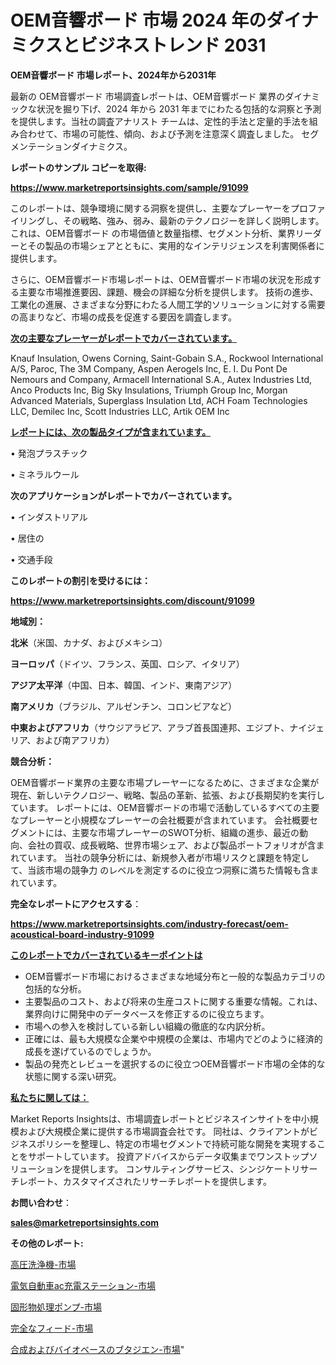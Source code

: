 # OEM音響ボード 市場 2024 年のダイナミクスとビジネストレンド 2031

<strong>OEM音響ボード 市場レポート、2024年から2031年</strong>

最新の OEM音響ボード 市場調査レポートは、OEM音響ボード 業界のダイナミックな状況を掘り下げ、2024 年から 2031 年までにわたる包括的な洞察と予測を提供します。当社の調査アナリスト チームは、定性的手法と定量的手法を組み合わせて、市場の可能性、傾向、および予測を注意深く調査しました。 セグメンテーションダイナミクス。



<strong>レポートのサンプル コピーを取得:</strong> <a href=https://www.marketreportsinsights.com/sample/91099>

<strong><u>https://www.marketreportsinsights.com/sample/91099</u></strong></a>

このレポートは、競争環境に関する洞察を提供し、主要なプレーヤーをプロファイリングし、その戦略、強み、弱み、最新のテクノロジーを詳しく説明します。 これは、OEM音響ボード の市場価値と数量指標、セグメント分析、業界リーダーとその製品の市場シェアとともに、実用的なインテリジェンスを利害関係者に提供します。

さらに、OEM音響ボード市場レポートは、OEM音響ボード市場の状況を形成する主要な市場推進要因、課題、機会の詳細な分析を提供します。 技術の進歩、工業化の進展、さまざまな分野にわたる人間工学的ソリューションに対する需要の高まりなど、市場の成長を促進する要因を調査します。



<strong><u>次の主要なプレーヤーがレポートでカバーされています。</u></strong>

Knauf Insulation, Owens Corning, Saint-Gobain S.A., Rockwool International A/S, Paroc, The 3M Company, Aspen Aerogels Inc, E. I. Du Pont De Nemours and Company, Armacell International S.A., Autex Industries Ltd, Anco Products Inc, Big Sky Insulations, Triumph Group Inc, Morgan Advanced Materials, Superglass Insulation Ltd, ACH Foam Technologies LLC, Demilec Inc, Scott Industries LLC, Artik OEM Inc



<strong><u><b>レポートには、次の製品タイプが含まれています。</b></u></strong>

• 発泡プラスチック

• ミネラルウール



<strong><b>次のアプリケーションがレポートでカバーされています。</b></strong>

• インダストリアル

• 居住の

• 交通手段



<strong><b>このレポートの割引を受けるには：</b></strong><a href=https://www.marketreportsinsights.com/discount/91099>

<strong><u>https://www.marketreportsinsights.com/discount/91099</u></strong></a>



<strong>地域別：</strong>



<strong>北米</strong>（米国、カナダ、およびメキシコ）



<strong>ヨーロッパ</strong>（ドイツ、フランス、英国、ロシア、イタリア）



<strong>アジア太平洋</strong>（中国、日本、韓国、インド、東南アジア）



<strong>南アメリカ</strong>（ブラジル、アルゼンチン、コロンビアなど）



<strong>中東およびアフリカ</strong>（サウジアラビア、アラブ首長国連邦、エジプト、ナイジェリア、および南アフリカ）



<strong>競合分析：</strong>

OEM音響ボード業界の主要な市場プレーヤーになるために、さまざまな企業が現在、新しいテクノロジー、戦略、製品の革新、拡張、および長期契約を実行しています。 レポートには、OEM音響ボードの市場で活動しているすべての主要なプレーヤーと小規模なプレーヤーの会社概要が含まれています。 会社概要セグメントには、主要な市場プレーヤーのSWOT分析、組織の進歩、最近の動向、会社の買収、成長戦略、世界市場シェア、および製品ポートフォリオが含まれています。 当社の競争分析には、新規参入者が市場リスクと課題を特定して、当該市場の競争力 のレベルを測定するのに役立つ洞察に満ちた情報も含まれています。



<strong>完全なレポートにアクセスする</strong>：

<a href=https://www.marketreportsinsights.com/industry-forecast/oem-acoustical-board-industry-91099>

<strong><u>https://www.marketreportsinsights.com/industry-forecast/oem-acoustical-board-industry-91099</u></strong></a>



<strong><u><b>このレポートでカバーされているキーポイントは</b></u></strong>
<ul>
  <li>OEM音響ボード市場におけるさまざまな地域分布と一般的な製品カテゴリの包括的な分析。</li>
  <li>主要製品のコスト、および将来の生産コストに関する重要な情報。これは、業界向けに開発中のデータベースを修正するのに役立ちます。</li>
  <li>市場への参入を検討している新しい組織の徹底的な内訳分析。</li>
  <li>正確には、最も大規模な企業や中規模の企業は、市場内でどのように経済的成長を遂げているのでしょうか。</li>
  <li>製品の発売とレビューを選択するのに役立つOEM音響ボード市場の全体的な状態に関する深い研究。</li>
</ul>


<strong><u><b>私たちに関しては：</b></u></strong>

Market Reports Insightsは、市場調査レポートとビジネスインサイトを中小規模および大規模企業に提供する市場調査会社です。 同社は、クライアントがビジネスポリシーを整理し、特定の市場セグメントで持続可能な開発を実現することをサポートしています。 投資アドバイスからデータ収集までワンストップソリューションを提供します。 コンサルティングサービス、シンジケートリサーチレポート、カスタマイズされたリサーチレポートを提供します。



<strong><b>お問い合わせ</b></strong>：

<a href=mailto:sales@marketreportsinsights.com>

<strong><u>sales@marketreportsinsights.com</u></strong></a>



<strong>その他のレポート:</strong>

<a href=https://www.linkedin.com/pulse/高圧洗浄機-市場-2023-収益と成長ドライバー-2030-pr-news-hub-23jrf/>高圧洗浄機-市場</a>

<a href=https://www.linkedin.com/pulse/電気自動車ac充電ステーション-市場-2023-収益と成長ドライバー-bokkf/>電気自動車ac充電ステーション-市場</a>

<a href=https://www.linkedin.com/pulse/固形物処理ポンプ-市場-2023-競争分析と事業成長-2030-pr-news-hub-kj6zf/>固形物処理ポンプ-市場</a>

<a href=https://www.linkedin.com/pulse/完全なフィード-市場-2023-新興市場-将来の動向と市場需要-2030-ig3uf/>完全なフィード-市場</a>

<a href=https://www.linkedin.com/pulse/合成およびバイオベースのブタジエン-市場-2023-総合分析と事業成長戦略-2030-pr-news-hub-lp7sf/>合成およびバイオベースのブタジエン-市場</a>"
